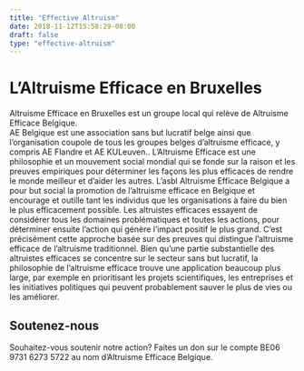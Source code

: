 ```yaml
---
title: "Effective Altruism"
date: 2018-11-12T15:58:29-08:00
draft: false
type: "effective-altruism"
---
```





# L’Altruisme Efficace en Bruxelles

Altruisme Efficace en Bruxelles est un groupe local qui relève de Altruisme Efficace Belgique.  
AE Belgique est une association sans but lucratif belge ainsi que l’organisation coupole de tous les groupes belges d’altruisme efficace, y compris AE Flandre et AE KULeuven.. 
L’Altruisme Efficace est une philosophie et un mouvement social mondial qui se fonde sur la raison et les preuves empiriques pour déterminer les façons les plus efficaces de rendre le monde meilleur et d’aider les autres. 
L’asbl Altruisme Efficace Belgique a pour but social la promotion de l’altruisme efficace en Belgique et encourage et outille tant les individus que les organisations à faire du bien le plus efficacement possible. 
Les altruistes efficaces essayent de considérer tous les domaines problématiques et toutes les actions, pour déterminer ensuite l’action qui génère l’impact positif le plus grand. C’est précisément cette approche basée sur des preuves qui distingue l’altruisme efficace de l’altruisme traditionnel. 
Bien qu’une partie substantielle des altruistes efficaces se concentre sur le secteur sans but lucratif, la philosophie de l’altruisme efficace trouve une application beaucoup plus large, par exemple en prioritisant les projets scientifiques, les entreprises et les initiatives politiques qui peuvent probablement sauver le plus de vies ou les améliorer.





## Soutenez-nous

Souhaitez-vous soutenir notre action? Faites un don sur le compte BE06 9731 6273 5722 au nom d’Altruisme Efficace Belgique.
